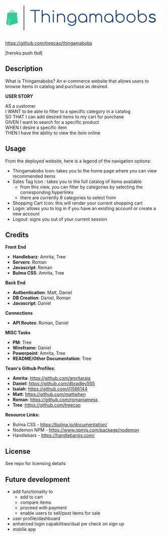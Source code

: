 # ![alt text](/public/assets/Logo.png)

https://github.com/treecao/thingamabobs 

[heroku push tbd]

## Description 

What is Thingamabobs?
An e-commerce website that allows users to browse items in catalog and purchase as desired. 

**USER STORY**

AS a customer   
I WANT to be able to filter to a specific category in a catalog     
SO THAT I can add desired items to my cart for purchase     
GIVEN I want to search for a specific product       
WHEN I desire a specific item   
THEN I have the ability to view the item online


## Usage

From the deployed website, here is a legend of the navigation options:
- Thingamabobs Icon: takes you to the home page where you can view recommended items
- Sales Tag Icon : takes you to the full catalog of items available 
    - from this view, you can filter by categories by selecting the corresponding hyperlinks
    - there are currently 8 categories to select from
- Shopping Cart Icon: this will render your current shopping cart
- Login: allows you to log in if you have an existing account or create a new account
- Logout: signs you out of your current session

## Credits
**Front** **End**
- **Handlebarz**: Amrita, Tree
- **Servers**: Roman
- **Javascript**: Roman
- **Bulma CSS**: Amrita, Tree


**Back** **End**
- **Authentication**: Matt, Daniel
- **DB Creation**: Daniel, Roman
- **Javascript**: Daniel

**Connections**
- **API Routes**: Roman, Daniel


**MISC Tasks**
- **PM**: Tree
- **Wireframe**: Daniel
- **Powerpoint**: Amrita, Tree
- **README/Other Documentation**: Tree


**Team's Github Profiles**:
- **Amrita**: https://github.com/amritaraja
- **Daniel**: https://github.com/dbradley555
- **Isaiah**: https://github.com/il1566144 
- **Matt**: https://github.com/mattwhen
- **Roman**: https://github.com/romanjamess
- **Tree** :https://github.com/treecao


**Resource Links:**
- Bulma CSS - https://bulma.io/documentation/
- Nodemon NPM - https://www.npmjs.com/package/nodemon 
- Handlebars - https://handlebarsjs.com/


## License
See repo for licensing details


## Future development
- add functionality to 
    - add to cart
    - compare items
    - proceed with payment
    - enable users to sell/post items for sale
- user profile/dashboard
- enhanced login capabilities/dual pw check on sign up
- mobile app
